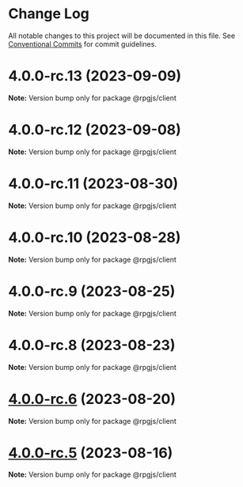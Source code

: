 # Change Log

All notable changes to this project will be documented in this file.
See [Conventional Commits](https://conventionalcommits.org) for commit guidelines.

# 4.0.0-rc.13 (2023-09-09)

**Note:** Version bump only for package @rpgjs/client





# 4.0.0-rc.12 (2023-09-08)

**Note:** Version bump only for package @rpgjs/client





# 4.0.0-rc.11 (2023-08-30)

**Note:** Version bump only for package @rpgjs/client





# 4.0.0-rc.10 (2023-08-28)

**Note:** Version bump only for package @rpgjs/client





# 4.0.0-rc.9 (2023-08-25)

**Note:** Version bump only for package @rpgjs/client





# 4.0.0-rc.8 (2023-08-23)

**Note:** Version bump only for package @rpgjs/client





# [4.0.0-rc.6](https://github.com/RSamaium/RPG-JS/compare/v4.0.0-rc.5...v4.0.0-rc.6) (2023-08-20)

**Note:** Version bump only for package @rpgjs/client





# [4.0.0-rc.5](https://github.com/RSamaium/RPG-JS/compare/v4.0.0-rc.4...v4.0.0-rc.5) (2023-08-16)

**Note:** Version bump only for package @rpgjs/client
